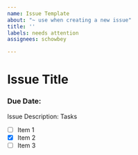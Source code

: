 ```yaml
---
name: Issue Template
about: "~ use when creating a new issue"
title: ''
labels: needs attention
assignees: schowbey

---
```


# Issue Title
### Due Date: 
Issue Description: 
Tasks
- [ ] Item 1
- [x] Item 2
- [ ] Item 3
